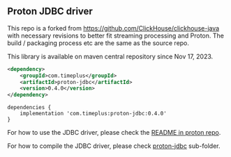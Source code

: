 ## Proton JDBC driver

This repo is a forked from https://github.com/ClickHouse/clickhouse-java with necessary revisions to better fit streaming processing and Proton.
The build / packaging process etc are the same as the source repo.

This library is available on maven central repository since Nov 17, 2023.
 
```xml
<dependency>
    <groupId>com.timeplus</groupId>
    <artifactId>proton-jdbc</artifactId>
    <version>0.4.0</version>
</dependency>
```

```
dependencies {
    implementation 'com.timeplus:proton-jdbc:0.4.0'
}
```

For how to use the JDBC driver, please check the [README in proton repo](https://github.com/timeplus-io/proton/tree/develop/examples/jdbc).

For how to compile the JDBC driver, please check [proton-jdbc](proton-jdbc) sub-folder.